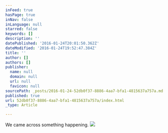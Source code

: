 ```yaml
---
inFeed: true
hasPage: true
inNav: false
inLanguage: null
starred: false
keywords: []
description: ''
datePublished: '2016-01-24T20:01:50.362Z'
dateModified: '2016-01-24T19:52:47.384Z'
title: ''
author: []
authors: []
publisher:
  name: null
  domain: null
  url: null
  favicon: null
sourcePath: _posts/2016-01-24-52db0f37-8886-4aa7-bfa1-4815637a757a.md
published: true
url: 52db0f37-8886-4aa7-bfa1-4815637a757a/index.html
_type: Article

---
```

We came across something happening.
![](https://the-grid-user-content.s3-us-west-2.amazonaws.com/2aace0bb-e4a1-4785-9f88-9859f09559f3.jpg)